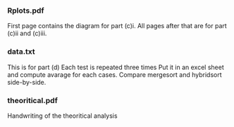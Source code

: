 ### Rplots.pdf
First page contains the diagram for part (c)i.
All pages after that are for part (c)ii and (c)iii.

### data.txt
This is for part (d)
Each test is repeated three times
Put it in an excel sheet and compute avarage for each cases.
Compare mergesort and hybridsort side-by-side.

### theoritical.pdf
Handwriting of the theoritical analysis